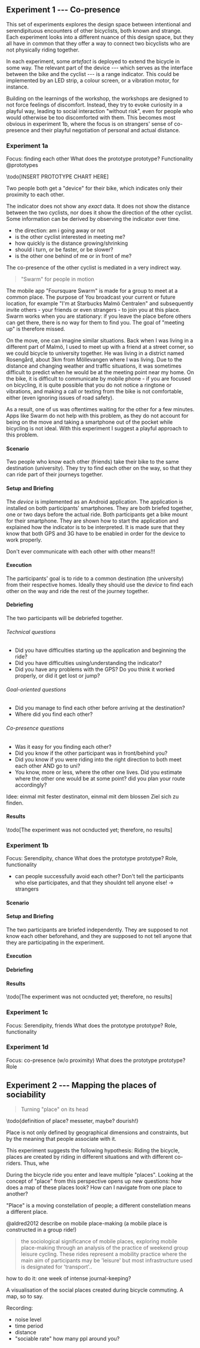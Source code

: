 <!--## Facets/dimensions to look into

- Sociability
- People
- Place
- Proximity --- distance
- Mobility: being in motion
- Mesh
- Communication
- Things: the bike, etc
- The road, roadscape -->

## Experiment 1 --- Co-presence

This set of experiments explores the design space between intentional and serendipituous encounters of other bicyclists, both known and strange. Each experiment looks into a different nuance of this design space, but they all have in common that they offer a way to connect two bicyclists who are not physically riding together.

In each experiment, some *artefact* is deployed to extend the bicycle in some way. The relevant part of the device --- which serves as the interface between the bike and the cyclist --- is a range indicator. This could be implemented by an LED strip, a colour screen, or a vibration motor, for instance.

Building on the learnings of the workshop, the workshops are designed to not force feelings of discomfort. Instead, they try to evoke curiosity in a playful way, leading to social interaction "without risk", even for people who would otherwise be too discomforted with them. This becomes most obvious in experiment 1b, where the focus is on strangers' sense of co-presence and their playful negotiation of personal and actual distance.

<!--- indicator: LEDs? vibration?
- indicate distance => see if distance is growing or shrinking
- playful: figure out if someone is in front or behind
- playful: slow down or speed up to increase/decrease distance
- sensible: don't be sociable if you don't want to
-->



### Experiment 1a

Focus: finding each other
What does the prototype prototype? Functionality @prototypes

\todo[INSERT PROTOTYPE CHART HERE]

Two people both get a "device" for their bike, which indicates only their proximity to each other.

The indicator does not show any *exact* data. It does not show the distance between the two cyclists, nor does it show the direction of the other cyclist. Some information can be derived by observing the indicator over time.
- the direction: am i going away or not
- is the other cyclist interested in meeting me?
- how quickly is the distance growing/shrinking
- should i turn, or be faster, or be slower?
- is the other one behind of me or in front of me?

The co-presence of the other cyclist is mediated in a very indirect way. 

> "Swarm" for people in motion

The mobile app "Foursquare Swarm" is made for a group to meet at a common place. The purpose of 
You broadcast your current or future location, for example "I'm at Starbucks Malmö Centralen" and subsequently invite others - your friends or even strangers - to join you at this place. Swarm works when you are stationary: if you leave the place before others can get there, there is no way for them to find you. The goal of "meeting up" is therefore missed.

On the move, one can imagine similar situations. Back when I was living in a different part of Malmö, I used to meet up with a friend at a street corner, so we could bicycle to university together. He was living in a district named Rosengård, about 3km from Möllevangen where I was living. Due to the distance and changing weather and traffic situations, it was sometimes difficult to predict when he would be at the meeting point near my home. On the bike, it is difficult to communicate by mobile phone - if you are focused on bicycling, it is quite possible that you do not notice a ringtone or vibrations, and making a call or texting from the bike is not comfortable, either (even ignoring issues of road safety).

As a result, one of us was oftentimes waiting for the other for a few minutes. Apps like Swarm do not help with this problem, as they do not account for being on the move and taking a smartphone out of the pocket while bicycling is not ideal. With this experiment I suggest a playful approach to this problem.

#### Scenario

Two people who know each other (friends) take their bike to the same destination (university). They try to find each other on the way, so that they can ride part of their journeys together.

#### Setup and Briefing

The *device* is implemented as an Android application. The application is installed on both participants' smartphones. They are both briefed together, one or two days before the actual ride. Both participants get a bike mount for their smartphone. They are shown how to start the application and explained how the indicator is to be interpreted. It is made sure that they know that both GPS and 3G have to be enabled in order for the device to work properly. 

Don't ever communicate with each other with other means!!!

#### Execution

The participants' goal is to ride to a common destination (the university) from their respective homes. Ideally they should use the *device* to find each other on the way and ride the rest of the journey together. 

#### Debriefing

The two participants will be debriefed together.

###### Technical questions

- Did you have difficulties starting up the application and beginning the ride?
- Did you have difficulties using/understanding the indicator?
- Did you have any problems with the GPS? Do you think it worked properly, or did it get lost or jump?

###### Goal-oriented questions

- Did you manage to find each other before arriving at the destination?
- Where did you find each other?

###### Co-presence questions

- Was it easy for you finding each other?
- Did you know if the other participant was in front/behind you?
- Did you know if you were riding into the right direction to both meet each other AND go to uni?
- You know, more or less, where the other one lives. Did you estimate where the other one would be at some point? did you plan your route accordingly?

Idee: einmal mit fester destinaton, einmal mit dem blossen Ziel sich zu finden.

#### Results

\todo[The experiment was not ocnducted yet; therefore, no results]

### Experiment 1b

Focus: Serendipity, chance
What does the prototype prototype? Role, functionality

- can people successfully avoid each other?
Don't tell the participants who else participates, and that they shouldnt tell anyone else! -> strangers

#### Scenario

#### Setup and Briefing

The two participants are briefed independently. They are supposed to not know each other beforehand, and they are supposed to not tell anyone that they are participating in the experiment.

#### Execution

#### Debriefing

#### Results

\todo[The experiment was not ocnducted yet; therefore, no results]


### Experiment 1c

Focus: Serendipity, friends
What does the prototype prototype? Role, functionality

### Experiment 1d

Focus: co-presence (w/o proximity)
What does the prototype prototype? Role

## Experiment 2 --- Mapping the places of sociability

> Turning "place" on its head

\todo{definition of place? messeter, maybe? dourish!}

Place is not only defined by geographical dimensions and constraints, but by the meaning that people associate with it.

This experiment suggests the following hypothesis: Riding the bicycle, places are created by riding in different situations and with different co-riders. Thus, whe

During the bicycle ride you enter and leave multiple "places". Looking at the concept of "place" from this perspective opens up new questions: how does a map of these places look? How can I navigate from one place to another?

"Place" is a moving constellation of people; a different constellation means a different place.

@aldred2012 describe  on mobile place-making (a mobile place is constructed in a group ride!)

>  the sociological significance of mobile places, exploring mobile place-making through an analysis of the practice of weekend group leisure cycling. These rides represent a mobility practice where the main aim of participants may be 'leisure' but most infrastructure used is designated for 'transport'..

how to do it: one week of intense journal-keeping?

A visualisation of the social places created during bicycle commuting. A map, so to say.

Recording:
- noise level
- time period
- distance
- "sociable rate" how many ppl around you?
